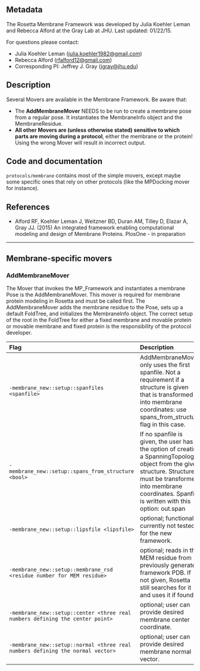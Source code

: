 ## Metadata

The Rosetta Membrane Framework was developed by Julia Koehler Leman and Rebecca Alford at the Gray Lab at JHU. 
Last updated: 01/22/15. 

For questions please contact: 
- Julia Koehler Leman ([julia.koehler1982@gmail.com](julia.koehler1982@gmail.com))
- Rebecca Alford ([rfalford12@gmail.com](rfalford12@gmail.com))
- Corresponding PI: Jeffrey J. Gray ([jgray@jhu.edu](jgray@jhu.edu))

## Description

Several Movers are available in the Membrane Framework. Be aware that:
- The **AddMembraneMover** NEEDS to be run to create a membrane pose from a regular pose. It instantiates the MembraneInfo object and the MembraneResidue.
- **All other Movers are (unless otherwise stated) sensitive to which parts are moving during a protocol**, either the membrane or the protein! Using the wrong Mover will result in incorrect output. 

## Code and documentation

`protocols/membrane` contains most of the simple movers, except maybe some specific ones that rely on other protocols (like the MPDocking mover for instance).

## References

* Alford RF, Koehler Leman J, Weitzner BD, Duran AM, Tilley D, Elazar A, Gray JJ. (2015) An integrated framework enabling computational modeling and design of Membrane Proteins. PlosOne - in preparation 

***

## Membrane-specific movers

### AddMembraneMover
The Mover that invokes the MP_Framework and instantiates a membrane Pose is the AddMembraneMover. This mover is required for membrane protein modeling in Rosetta and must be called first. The AddMembraneMover adds the membrane residue to the Pose, sets up a default FoldTree, and initializes the MembraneInfo object. The correct setup of the root in the FoldTree for either a fixed membrane and movable protein or movable membrane and fixed protein is the responsibility of the protocol developer.

|**Flag**|**Description**|
|:-------|:--------------|
|`-membrane_new::setup::spanfiles <spanfile>` | AddMembraneMover only uses the first spanfile. Not a requirement if a structure is given that is transformed into membrane coordinates: use spans_from_structure flag in this case.|
|`-membrane_new::setup::spans_from_structure <bool>` | If no spanfile is given, the user has the option of creating a SpanningTopology object from the given structure. Structure must be transformed into membrane coordinates. Spanfile is written with this option: out.span |
|`-membrane_new::setup::lipsfile <lipsfile>` | optional; functionality currently not tested for the new framework.|
|`-membrane_new::setup::membrane_rsd <residue number for MEM residue>` | optional; reads in the MEM residue from previously generated framework PDB. If not given, Rosetta still searches for it and uses it if found.|
|`-membrane_new::setup::center <three real numbers defining the center point>` | optional; user can provide desired membrane center coordinate.|
|`-membrane_new::setup::normal <three real numbers defining the normal vector>` | optional; user can provide desired membrane normal vector.|
